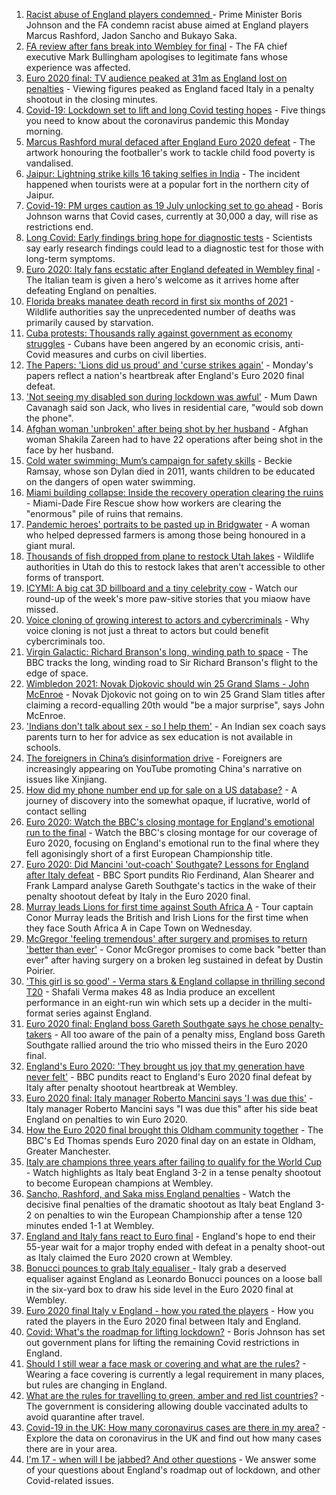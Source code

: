 1. [Racist abuse of England players condemned ](https://www.bbc.co.uk/sport/football/57800431) - Prime Minister Boris Johnson and the FA condemn racist abuse aimed at England players Marcus Rashford, Jadon Sancho and Bukayo Saka.
2. [FA review after fans break into Wembley for final](https://www.bbc.co.uk/news/uk-57803366) - The FA chief executive Mark Bullingham apologises to legitimate fans whose experience was affected.
3. [Euro 2020 final: TV audience peaked at 31m as England lost on penalties](https://www.bbc.co.uk/news/entertainment-arts-57802981) - Viewing figures peaked as England faced Italy in a penalty shootout in the closing minutes.
4. [Covid-19: Lockdown set to lift and long Covid testing hopes](https://www.bbc.co.uk/news/uk-57798637) - Five things you need to know about the coronavirus pandemic this Monday morning.
5. [Marcus Rashford mural defaced after England Euro 2020 defeat](https://www.bbc.co.uk/news/uk-england-manchester-57803161) - The artwork honouring the footballer's work to tackle child food poverty is vandalised.
6. [Jaipur: Lightning strike kills 16 taking selfies in India](https://www.bbc.co.uk/news/world-asia-india-57801398) - The incident happened when tourists were at a popular fort in the northern city of Jaipur.
7. [Covid-19: PM urges caution as 19 July unlocking set to go ahead](https://www.bbc.co.uk/news/uk-57797657) - Boris Johnson warns that Covid cases, currently at 30,000 a day, will rise as restrictions end.
8. [Long Covid: Early findings bring hope for diagnostic tests](https://www.bbc.co.uk/news/health-57776010) - Scientists say early research findings could lead to a diagnostic test for those with long-term symptoms.
9. [Euro 2020: Italy fans ecstatic after England defeated in Wembley final](https://www.bbc.co.uk/news/world-europe-57800151) - The Italian team is given a hero's welcome as it arrives home after defeating England on penalties.
10. [Florida breaks manatee death record in first six months of 2021](https://www.bbc.co.uk/news/world-us-canada-57802165) - Wildlife authorities say the unprecedented number of deaths was primarily caused by starvation.
11. [Cuba protests: Thousands rally against government as economy struggles](https://www.bbc.co.uk/news/world-latin-america-57799852) - Cubans have been angered by an economic crisis, anti-Covid measures and curbs on civil liberties.
12. [The Papers: 'Lions did us proud' and 'curse strikes again'](https://www.bbc.co.uk/news/blogs-the-papers-57799821) - Monday's papers reflect a nation's heartbreak after England's Euro 2020 final defeat.
13. ['Not seeing my disabled son during lockdown was awful'](https://www.bbc.co.uk/news/uk-wales-57782572) - Mum Dawn Cavanagh said son Jack, who lives in residential care, "would sob down the phone".
14. [Afghan woman 'unbroken' after being shot by her husband](https://www.bbc.co.uk/news/world-asia-57779841) - Afghan woman Shakila Zareen had to have 22 operations after being shot in the face by her husband.
15. [Cold water swimming: Mum’s campaign for safety skills](https://www.bbc.co.uk/news/uk-57777429) - Beckie Ramsay, whose son Dylan died in 2011, wants children to be educated on the dangers of open water swimming.
16. [Miami building collapse: Inside the recovery operation clearing the ruins](https://www.bbc.co.uk/news/world-us-canada-57795441) - Miami-Dade Fire Rescue show how workers are clearing the "enormous" pile of ruins that remains.
17. [Pandemic heroes' portraits to be pasted up in Bridgwater](https://www.bbc.co.uk/news/uk-england-somerset-57788657) - A woman who helped depressed farmers is among those being honoured in a giant mural.
18. [Thousands of fish dropped from plane to restock Utah lakes](https://www.bbc.co.uk/news/world-us-canada-57793082) - Wildlife authorities in Utah do this to restock lakes that aren't accessible to other forms of transport.
19. [ICYMI: A big cat 3D billboard and a tiny celebrity cow](https://www.bbc.co.uk/news/world-57771740) - Watch our round-up of the week's more paw-sitive stories that you miaow have missed.
20. [Voice cloning of growing interest to actors and cybercriminals](https://www.bbc.co.uk/news/business-57761873) - Why voice cloning is not just a threat to actors but could benefit cybercriminals too.
21. [Virgin Galactic: Richard Branson's long, winding path to space](https://www.bbc.co.uk/news/science-environment-57798167) - The BBC tracks the long, winding road to Sir Richard Branson's flight to the edge of space.
22. [Wimbledon 2021: Novak Djokovic should win 25 Grand Slams - John McEnroe](https://www.bbc.co.uk/sport/tennis/57768307) - Novak Djokovic not going on to win 25 Grand Slam titles after claiming a record-equalling 20th would "be a major surprise", says John McEnroe.
23. ['Indians don't talk about sex - so I help them'](https://www.bbc.co.uk/news/stories-56838660) - An Indian sex coach says parents turn to her for advice as sex education is not available in schools.
24. [The foreigners in China’s disinformation drive](https://www.bbc.co.uk/news/world-asia-china-57780023) - Foreigners are increasingly appearing on YouTube promoting China's narrative on issues like Xinjiang.
25. [How did my phone number end up for sale on a US database?](https://www.bbc.co.uk/news/technology-57443597) - A journey of discovery into the somewhat opaque, if lucrative, world of contact selling
26. [Euro 2020: Watch the BBC's closing montage for England's emotional run to the final](https://www.bbc.co.uk/sport/av/football/57805083) - Watch the BBC's closing montage for our coverage of Euro 2020, focusing on England's emotional run to the final where they fell agonisingly short of a first European Championship title.
27. [Euro 2020: Did Mancini 'out-coach' Southgate? Lessons for England after Italy defeat](https://www.bbc.co.uk/sport/av/football/57800781) - BBC Sport pundits Rio Ferdinand, Alan Shearer and Frank Lampard analyse Gareth Southgate's tactics in the wake of their penalty shootout defeat by Italy in the Euro 2020 final.
28. [Murray leads Lions for first time against South Africa A](https://www.bbc.co.uk/sport/rugby-union/57803880) - Tour captain Conor Murray leads the British and Irish Lions for the first time when they face South Africa A in Cape Town on Wednesday.
29. [McGregor 'feeling tremendous' after surgery and promises to return 'better than ever'](https://www.bbc.co.uk/sport/mixed-martial-arts/57802288) - Conor McGregor promises to come back "better than ever" after having surgery on a broken leg sustained in defeat by Dustin Poirier.
30. ['This girl is so good' - Verma stars & England collapse in thrilling second T20](https://www.bbc.co.uk/sport/cricket/57798277) - Shafali Verma makes 48 as India produce an excellent performance in an eight-run win which sets up a decider in the multi-format series against England.
31. [Euro 2020 final: England boss Gareth Southgate says he chose penalty-takers](https://www.bbc.co.uk/sport/football/57800291) - All too aware of the pain of a penalty miss, England boss Gareth Southgate rallied around the trio who missed theirs in the Euro 2020 final.
32. [England's Euro 2020: 'They brought us joy that my generation have never felt'](https://www.bbc.co.uk/sport/football/57800201) - BBC pundits react to England's Euro 2020 final defeat by Italy after penalty shootout heartbreak at Wembley.
33. [Euro 2020 final: Italy manager Roberto Mancini says 'I was due this'](https://www.bbc.co.uk/sport/football/57800386) - Italy manager Roberto Mancini says "I was due this" after his side beat England on penalties to win Euro 2020.
34. [How the Euro 2020 final brought this Oldham community together](https://www.bbc.co.uk/news/uk-england-57802604) - The BBC's Ed Thomas spends Euro 2020 final day on an estate in Oldham, Greater Manchester.
35. [Italy are champions three years after failing to qualify for the World Cup  ](https://www.bbc.co.uk/sport/av/football/57799875) - Watch highlights as Italy beat England 3-2 in a tense penalty shootout to become European champions at Wembley.
36. [Sancho, Rashford, and Saka miss England penalties](https://www.bbc.co.uk/sport/av/football/57800161) - Watch the decisive final penalties of the dramatic shootout as Italy beat England 3-2 on penalties to win the European Championship after a tense 120 minutes ended 1-1 at Wembley.
37. [England and Italy fans react to Euro final](https://www.bbc.co.uk/news/uk-57798771) - England's hope to end their 55-year wait for a major trophy ended with defeat in a penalty shoot-out as Italy claimed the Euro 2020 crown at Wembley.
38. [Bonucci pounces to grab Italy equaliser ](https://www.bbc.co.uk/sport/av/football/57799636) - Italy grab a deserved equaliser against England as Leonardo Bonucci pounces on a loose ball in the six-yard box to draw his side level in the Euro 2020 final at Wembley.
39. [Euro 2020 final Italy v England - how you rated the players](https://www.bbc.co.uk/sport/football/51199329) - How you rated the players in the Euro 2020 final between Italy and England.
40. [Covid: What's the roadmap for lifting lockdown?](https://www.bbc.co.uk/news/explainers-52530518) - Boris Johnson has set out government plans for lifting the remaining Covid restrictions in England.
41. [Should I still wear a face mask or covering and what are the rules?](https://www.bbc.co.uk/news/health-51205344) - Wearing a face covering is currently a legal requirement in many places, but rules are changing in England.
42. [What are the rules for travelling to green, amber and red list countries?](https://www.bbc.co.uk/news/explainers-52544307) - The government is considering allowing double vaccinated adults to avoid quarantine after travel.
43. [Covid-19 in the UK: How many coronavirus cases are there in my area?](https://www.bbc.co.uk/news/uk-51768274) - Explore the data on coronavirus in the UK and find out how many cases there are in your area.
44. [I'm 17 - when will I be jabbed? And other questions](https://www.bbc.co.uk/news/world-asia-china-51176409) - We answer some of your questions about England's roadmap out of lockdown, and other Covid-related issues.
